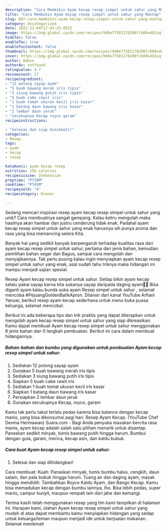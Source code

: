 ```yaml
---
description: "Cara Membikin Ayam kecap resep simpel untuk sahur yang Mantap"
title: "Cara Membikin Ayam kecap resep simpel untuk sahur yang Mantap"
slug: 897-cara-membikin-ayam-kecap-resep-simpel-untuk-sahur-yang-mantap
category: Uncategorized
date: 2022-12-04T17:42:23.055Z
image: https://img-global.cpcdn.com/recipes/9d0e77581170200f/680x482cq70/ayam-kecap-resep-simpel-untuk-sahur-foto-resep-utama.jpg
hideToc: false
enableToc: true
enableTocContent: false
thumbnail: https://img-global.cpcdn.com/recipes/9d0e77581170200f/680x482cq70/ayam-kecap-resep-simpel-untuk-sahur-foto-resep-utama.jpg
cover: https://img-global.cpcdn.com/recipes/9d0e77581170200f/680x482cq70/ayam-kecap-resep-simpel-untuk-sahur-foto-resep-utama.jpg
author: Admin
authorAv: notfound
ratingvalue: 4.7
reviewcount: 17
recipeingredient:
- "12 potong sayap ayam"
- "5 buah bawang merah iris tipis"
- "3 siung bawang putih iris tipis"
- "5 buah cabe rawit iris"
- "1 buah tomat ukuran kecil iris kasar"
- "1 batang daun bawang iris kasar"
- "2 lembar daun jeruk"
- "secukupnya Kecap royco garam"
recipeinstructions:

- "Selesai dan siap dinikmati!"
categories:
- Resep
tags:
- ayam
- kecap
- resep

katakunci: ayam kecap resep 
nutrition: 156 calories
recipecuisine: Indonesian
preptime: "PT39M"
cooktime: "PT45M"
recipeyield: "4"
recipecategory: Dinner

---
```





Sedang mencari inspirasi resep ayam kecap resep simpel untuk sahur yang unik? Cara membuatnya sangat gampang. Kalau keliru mengolah maka hasilnya akan hambar dan justru cenderung tidak enak. Padahal ayam kecap resep simpel untuk sahur yang enak harusnya sih punya aroma dan rasa yang bisa memancing selera Kita.





Banyak hal yang sedikit banyak berpengaruh terhadap kualitas rasa dari ayam kecap resep simpel untuk sahur, pertama dari jenis bahan, kemudian pemilihan bahan segar dan Bagus, sampai cara mengolah dan menyajikannya. Tak perlu pusing kalau ingin menyiapkan ayam kecap resep simpel untuk sahur yang enak,      asal sudah tahu triknya maka hidangan ini mampu menjadi sajian spesial.














Resep Ayam kecap resep simpel untuk sahur. Setiap bikin ayam kecap selalu pakai sayap karna kita sukanya sayap daripada daging ayam🤭😃 Bisa diganti ayam kalau bunda suka ayam Resep simpel untuk sahur , selamat mencoba #PejuangGoldenBatikApron. Dilansir dari kanal YouTube Arfiani Yanuar, berikut resep ayam kecap sederhana untuk menu buka puasa keluarga, selamat mencoba!.






Berikut ini ada beberapa tips dan trik praktis yang dapat diterapkan untuk mengolah ayam kecap resep simpel untuk sahur yang siap dikreasikan. Kamu dapat membuat Ayam kecap resep simpel untuk sahur menggunakan 8 jenis bahan dan 0 langkah pembuatan. Berikut ini cara dalam membuat hidangannya.

<!--inarticleads1-->

##### Bahan-bahan dan bumbu yang digunakan untuk pembuatan Ayam kecap resep simpel untuk sahur:

1. Sediakan 12 potong sayap ayam
1. Gunakan 5 buah bawang merah iris tipis
1. Sediakan 3 siung bawang putih iris tipis
1. Siapkan 5 buah cabe rawit iris
1. Sediakan 1 buah tomat ukuran kecil iris kasar
1. Siapkan 1 batang daun bawang iris kasar
1. Persiapkan 2 lembar daun jeruk
1. Gunakan secukupnya Kecap, royco, garam


Kamu tak perlu takut terlalu pedas karena bisa balance dengan kecap manis, yang bisa dikonsumsi pagi hari. Resep Ayam Kecap. (YouTube Chef Devina Hermawan) Suara.com - Bagi Anda penyuka masakan bercita rasa manis, ayam kecap adalah salah satu pilihan menarik untuk disantap. Panaskan sedikit minyak, tumis bawang putih hingga harum. Bumbui dengan gula, garam, merica, kecap asin, dan kaldu bubuk. 

<!--inarticleads2-->

##### Cara buat Ayam kecap resep simpel untuk sahur:


1. Selesai dan siap dihidangkan!

Cara membuat: Kuah: Panaskan minyak, tumis bumbu halus, cengkih, daun salam, dan pala bubuk hingga harum. Tuang air dan daging ayam, masak hingga mendidih. Tambahkan Royco Kaldu Ayam, dan Bango Kecap. Kamu bisa memadukan kecap dengan bumbu lainnya, lho. Bisa lebih pedas, super manis, campur kunyit, maupun rempah lain dari jahe dan kemangi. 

Terima kasih telah menggunakan resep yang tim kami tampilkan di halaman ini. Harapan kami, olahan Ayam kecap resep simpel untuk sahur yang mudah di atas dapat membantu kamu menyiapkan hidangan yang sedap untuk keluarga/teman maupun menjadi ide untuk berjualan makanan. Selamat menikmati
